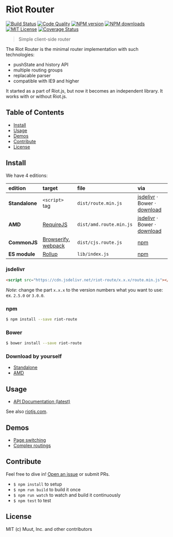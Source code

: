 # Riot Router

[![Build Status][travis-image]][travis-url] [![Code Quality][codeclimate-image]][codeclimate-url] [![NPM version][npm-version-image]][npm-url] [![NPM downloads][npm-downloads-image]][npm-url] [![MIT License][license-image]][license-url] [![Coverage Status][coverage-image]][coverage-url]

> Simple client-side router

The Riot Router is the minimal router implementation with such technologies:

- pushState and history API
- multiple routing groups
- replacable parser
- compatible with IE9 and higher

It started as a part of Riot.js, but now it becomes an independent library. It works with or without Riot.js.

## Table of Contents

- [Install](#install)
- [Usage](#usage)
- [Demos](#demos)
- [Contribute](#contribute)
- [License](#license)

## Install

We have 4 editions:

edition | target | file | via
:-- | :-- | :-- | :--
**Standalone** | `<script>` tag | `dist/route.min.js` | [jsdelivr](https://www.jsdelivr.com/?query=riot-route) ⋅ Bower ⋅ [download](https://raw.githubusercontent.com/riot/route/master/dist/route.min.js)
**AMD** | [RequireJS](http://requirejs.org/) | `dist/amd.route.min.js` | [jsdelivr](https://www.jsdelivr.com/?query=riot-route) ⋅ Bower ⋅ [download](https://raw.githubusercontent.com/riot/route/master/dist/amd.route.min.js)
**CommonJS** | [Browserify](http://browserify.org/), [webpack](https://webpack.github.io/) | `dist/cjs.route.js` | [npm](https://www.npmjs.com/package/riot-route)
**ES module** | [Rollup](http://rollupjs.org/) | `lib/index.js` | [npm](https://www.npmjs.com/package/riot-route)

### jsdelivr

```html
<script src="https://cdn.jsdelivr.net/riot-route/x.x.x/route.min.js"></script>
```

*Note*: change the part `x.x.x` to the version numbers what you want to use: ex. `2.5.0` or `3.0.0`.

### npm

```bash
$ npm install --save riot-route
```

### Bower

```bash
$ bower install --save riot-route
```

### Download by yourself

- [Standalone](https://raw.githubusercontent.com/riot/route/master/dist/route.min.js)
- [AMD](https://raw.githubusercontent.com/riot/route/master/dist/amd.route.min.js)

## Usage

- [API Documentation (latest)](doc/)

See also [riotjs.com](http://riotjs.com/api/route/).

## Demos

- [Page switching](http://riotjs.com/examples/plunker/?app=router-page-switcher)
- [Complex routings](http://riotjs.com/examples/plunker/?app=router-complex)

## Contribute

Feel free to dive in! [Open an issue](https://github.com/riot/route/issues) or submit PRs.

- `$ npm install` to setup
- `$ npm run build` to build it once
- `$ npm run watch` to watch and build it continuously
- `$ npm test` to test

## License

MIT (c) Muut, Inc. and other contributors

[travis-image]:https://img.shields.io/travis/riot/observable.svg?style=flat-square
[travis-url]:https://travis-ci.org/riot/route

[license-image]:http://img.shields.io/badge/license-MIT-000000.svg?style=flat-square
[license-url]:LICENSE.txt

[npm-version-image]:http://img.shields.io/npm/v/riot-route.svg?style=flat-square
[npm-downloads-image]:http://img.shields.io/npm/dm/riot-route.svg?style=flat-square
[npm-url]:https://npmjs.org/package/riot-route

[coverage-image]:https://img.shields.io/coveralls/riot/route/master.svg?style=flat-square
[coverage-url]:https://coveralls.io/github/riot/route/?branch=master

[codeclimate-image]:https://img.shields.io/codeclimate/github/riot/route.svg?style=flat-square
[codeclimate-url]:https://codeclimate.com/github/riot/route
